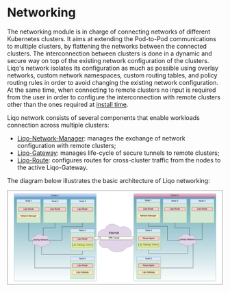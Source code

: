 # Networking

The networking module is in charge of connecting networks of different Kubernetes clusters. It aims at extending the Pod-to-Pod communications to multiple clusters, by flattening the networks between the connected clusters. The interconnection between clusters is done in a dynamic and secure way on top of the existing network configuration of the clusters. Liqo's network isolates its configuration as much as possible using overlay networks, custom network namespaces, custom routing tables, and policy routing rules in order to avoid changing the existing network configuration. At the same time, when connecting to remote clusters no input is required from the user in order to configure the interconnection with remote clusters other than the ones required at [install time](/installation/connect-requirements).

Liqo network consists of several components that enable workloads connection across multiple clusters:

* [Liqo-Network-Manager](./components/network-manager): manages the exchange of network configuration with remote clusters;
* [Liqo-Gateway](./components/gateway): manages life-cycle of secure tunnels to remote clusters;
* [Liqo-Route](./components/route): configures routes for cross-cluster traffic from the nodes to the active Liqo-Gateway.

The diagram below illustrates the basic architecture of Liqo networking:

![Liqo Network Architecture](../../../images/liqonet/network-architecture.png)

